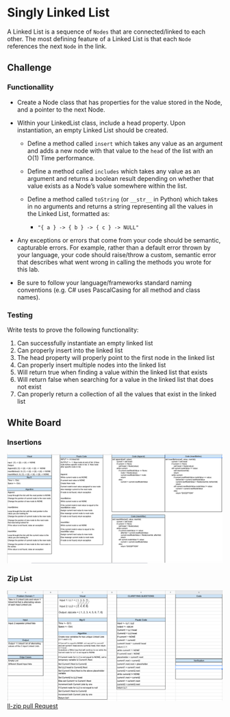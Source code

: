 # Singly Linked List

A Linked List is a sequence of `Nodes` that are connected/linked to each other. The most defining feature of a Linked List is that each `Node` references the next `Node` in the link.

## Challenge

### Functionallity 

- Create a Node class that has properties for the value stored in the Node, and a pointer to the next Node.

- Within your LinkedList class, include a head property. Upon instantiation, an empty Linked List should be created.

    - Define a method called `insert` which takes any value as an argument and adds a new node with that value to the `head` of the list with an O(1) Time performance.

    - Define a method called `includes` which takes any value as an argument and returns a boolean result depending on whether that value exists as a Node’s value somewhere within the list.

    - Define a method called `toString` (or `__str__` in Python) which takes in no arguments and returns a string representing all the values in the Linked List, formatted as:
        - `"{ a } -> { b } -> { c } -> NULL"`

- Any exceptions or errors that come from your code should be semantic, capturable errors. For example, rather than a default error thrown by your language, your code should raise/throw a custom, semantic error that describes what went wrong in calling the methods you wrote for this lab.

- Be sure to follow your language/frameworks standard naming conventions (e.g. C# uses PascalCasing for all method and class names).

### Testing

Write tests to prove the following functionality:

1. Can successfully instantiate an empty linked list
2. Can properly insert into the linked list
3. The head property will properly point to the first node in the linked list
4. Can properly insert multiple nodes into the linked list
5. Will return true when finding a value within the linked list that exists
6. Will return false when searching for a value in the linked list that does not exist
7. Can properly return a collection of all the values that exist in the linked list

## White Board

### Insertions 

![Insertion White Board](../../assets/images/ll_insertions_white_board.png)

### Zip List

![Zip List White Board](../../assets/images/Zip_List_WhiteBoard.png)
[ll-zip pull Request](https://github.com/NickDorkins/data-structures-and-algorithms/pull/7)